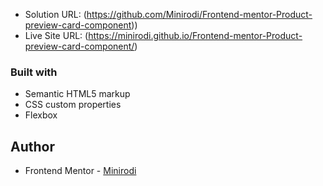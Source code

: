 

- Solution URL: (https://github.com/Minirodi/Frontend-mentor-Product-preview-card-component))
- Live Site URL: (https://minirodi.github.io/Frontend-mentor-Product-preview-card-component/)


### Built with

- Semantic HTML5 markup
- CSS custom properties
- Flexbox

## Author


- Frontend Mentor - [Minirodi](https://www.frontendmentor.io/profile/Minirodi)


